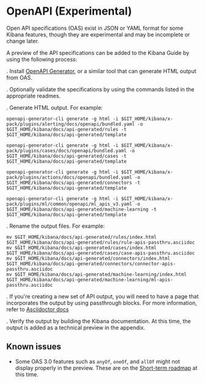 # OpenAPI (Experimental)

Open API specifications (OAS) exist in JSON or YAML format for some Kibana features,
though they are experimental and may be incomplete or change later.

A preview of the API specifications can be added to the Kibana Guide by using
the following process:

. Install [OpenAPI Generator](https://openapi-generator.tech/docs/installation),
or a similar tool that can generate HTML output from OAS.

. Optionally validate the specifications by using the commands listed in the appropriate readmes.

. Generate HTML output. For example:

  ```
  openapi-generator-cli generate -g html -i $GIT_HOME/kibana/x-pack/plugins/alerting/docs/openapi/bundled.yaml -o $GIT_HOME/kibana/docs/api-generated/rules -t $GIT_HOME/kibana/docs/api-generated/template

  openapi-generator-cli generate -g html -i $GIT_HOME/kibana/x-pack/plugins/cases/docs/openapi/bundled.yaml -o $GIT_HOME/kibana/docs/api-generated/cases -t $GIT_HOME/kibana/docs/api-generated/template

  openapi-generator-cli generate -g html -i $GIT_HOME/kibana/x-pack/plugins/actions/docs/openapi/bundled.yaml -o $GIT_HOME/kibana/docs/api-generated/connectors -t $GIT_HOME/kibana/docs/api-generated/template

  openapi-generator-cli generate -g html -i $GIT_HOME/kibana/x-pack/plugins/ml/common/openapi/ml_apis_v3.yaml -o $GIT_HOME/kibana/docs/api-generated/machine-learning -t $GIT_HOME/kibana/docs/api-generated/template
  ```

. Rename the output files. For example:
  ```
  mv $GIT_HOME/kibana/docs/api-generated/rules/index.html $GIT_HOME/kibana/docs/api-generated/rules/rule-apis-passthru.asciidoc
  mv $GIT_HOME/kibana/docs/api-generated/cases/index.html $GIT_HOME/kibana/docs/api-generated/cases/case-apis-passthru.asciidoc
  mv $GIT_HOME/kibana/docs/api-generated/connectors/index.html $GIT_HOME/kibana/docs/api-generated/connectors/connector-apis-passthru.asciidoc
  mv $GIT_HOME/kibana/docs/api-generated/machine-learning/index.html $GIT_HOME/kibana/docs/api-generated/machine-learning/ml-apis-passthru.asciidoc
  ```

. If you're creating a new set of API output, you will need to have a page that incorporates the output by using passthrough blocks. For more information, refer to [Asciidoctor docs](https://docs.asciidoctor.org/asciidoc/latest/pass/pass-block/)

. Verify the output by building the Kibana documentation. At this time, the output is added as a technical preview in the appendix.

## Known issues

- Some OAS 3.0 features such as `anyOf`, `oneOf`, and `allOf` might not display properly in the preview. These are on the [Short-term roadmap](https://openapi-generator.tech/docs/roadmap/) at this time.


